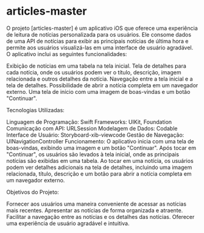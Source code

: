 # articles-master

O projeto [articles-master] é um aplicativo iOS que oferece uma experiência de leitura de notícias personalizada para os usuários. Ele consome dados de uma API de notícias para exibir as principais notícias de última hora e permite aos usuários visualizá-las em uma interface de usuário agradável. O aplicativo inclui as seguintes funcionalidades:

Exibição de notícias em uma tabela na tela inicial.
Tela de detalhes para cada notícia, onde os usuários podem ver o título, descrição, imagem relacionada e outros detalhes da notícia.
Navegação entre a tela inicial e a tela de detalhes.
Possibilidade de abrir a notícia completa em um navegador externo.
Uma tela de início com uma imagem de boas-vindas e um botão "Continuar".

Tecnologias Utilizadas:

Linguagem de Programação: Swift
Frameworks: UIKit, Foundation
Comunicação com API: URLSession
Modelagem de Dados: Codable
Interface de Usuário: Storyboard-xib-viewcode
Gestão de Navegação: UINavigationController
Funcionamento:
O aplicativo inicia com uma tela de boas-vindas, exibindo uma imagem e um botão "Continuar". Após tocar em "Continuar", os usuários são levados à tela inicial, onde as principais notícias são exibidas em uma tabela. Ao tocar em uma notícia, os usuários podem ver detalhes adicionais na tela de detalhes, incluindo uma imagem relacionada, título, descrição e um botão para abrir a notícia completa em um navegador externo.

Objetivos do Projeto:

Fornecer aos usuários uma maneira conveniente de acessar as notícias mais recentes.
Apresentar as notícias de forma organizada e atraente.
Facilitar a navegação entre as notícias e os detalhes das notícias.
Oferecer uma experiência de usuário agradável e intuitiva.
